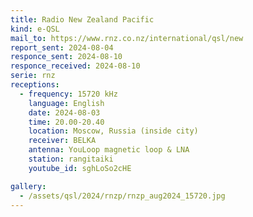 ```yaml
---
title: Radio New Zealand Pacific
kind: e-QSL
mail_to: https://www.rnz.co.nz/international/qsl/new
report_sent: 2024-08-04
responce_sent: 2024-08-10
responce_received: 2024-08-10
serie: rnz
receptions:
  - frequency: 15720 kHz
    language: English
    date: 2024-08-03
    time: 20.00-20.40
    location: Moscow, Russia (inside city)
    receiver: BELKA
    antenna: YouLoop magnetic loop & LNA
    station: rangitaiki
    youtube_id: sghLoSo2cHE

gallery:
  - /assets/qsl/2024/rnzp/rnzp_aug2024_15720.jpg
---
```

